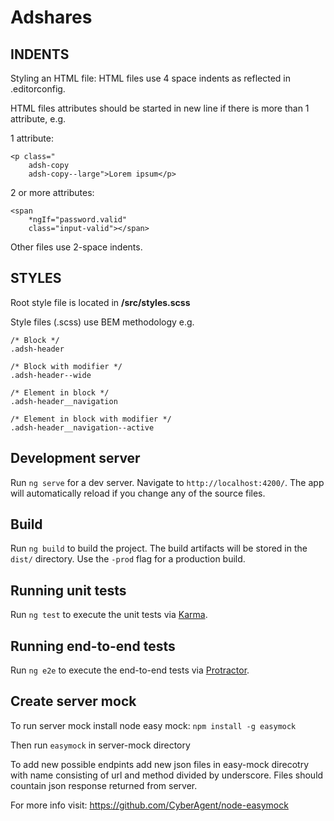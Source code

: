 # Adshares

## INDENTS

Styling an HTML file: HTML files use 4 space indents as reflected in .editorconfig.

HTML files attributes should be started in new line if there is more than 1 attribute, e.g.

1 attribute:
```
<p class="
    adsh-copy
    adsh-copy--large">Lorem ipsum</p>
```

2 or more attributes:
```
<span
    *ngIf="password.valid"
    class="input-valid"></span>
```

Other files use 2-space indents.

## STYLES

Root style file is located in **/src/styles.scss**

Style files (.scss) use BEM methodology e.g.

```
/* Block */
.adsh-header

/* Block with modifier */
.adsh-header--wide

/* Element in block */
.adsh-header__navigation

/* Element in block with modifier */
.adsh-header__navigation--active

```


## Development server

Run `ng serve` for a dev server. Navigate to `http://localhost:4200/`. The app will automatically reload if you change any of the source files.

## Build

Run `ng build` to build the project. The build artifacts will be stored in the `dist/` directory. Use the `-prod` flag for a production build.

## Running unit tests

Run `ng test` to execute the unit tests via [Karma](https://karma-runner.github.io).

## Running end-to-end tests

Run `ng e2e` to execute the end-to-end tests via [Protractor](http://www.protractortest.org/).

## Create server mock

To run server mock install node easy mock:
`npm install -g easymock`

Then run
`easymock` in server-mock directory

To add new possible endpints add new json files in easy-mock direcotry with name consisting of url and method divided by underscore. Files should countain json response returned from server.

For more info visit: https://github.com/CyberAgent/node-easymock
